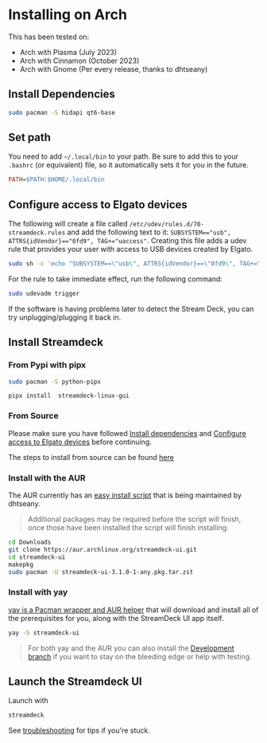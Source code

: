 # Installing on Arch

This has been tested on:

* Arch with Plasma (July 2023)
* Arch with Cinnamon (October 2023)
* Arch with Gnome (Per every release, thanks to dhtseany)

## Install Dependencies

```bash
sudo pacman -S hidapi qt6-base
```

## Set path

You need to add `~/.local/bin` to your path. Be sure to add this to your `.bashrc` (or equivalent) file, so it automatically sets it for you in the future.

```ini
PATH=$PATH:$HOME/.local/bin
```

## Configure access to Elgato devices

The following will create a file called `/etc/udev/rules.d/70-streamdeck.rules` and add the following text to it: `SUBSYSTEM=="usb", ATTRS{idVendor}=="0fd9", TAG+="uaccess"`. Creating this file adds a udev rule that provides your user with access to USB devices created by Elgato.

```bash
sudo sh -c 'echo "SUBSYSTEM==\"usb\", ATTRS{idVendor}==\"0fd9\", TAG+=\"uaccess\"" > /etc/udev/rules.d/70-streamdeck.rules'
```

For the rule to take immediate effect, run the following command:

```bash
sudo udevadm trigger
```

If the software is having problems later to detect the Stream Deck, you can try unplugging/plugging it back in.

## Install Streamdeck

### From Pypi with pipx

```bash
sudo pacman -S python-pipx
```

```console
pipx install  streamdeck-linux-gui
```

### From Source

Please make sure you have followed [Install dependencies](#install-dependencies) and [Configure access to Elgato devices](#configure-access-to-elgato-devices) before continuing.

The steps to install from source can be found [here](source.md)

### Install with the AUR

The AUR currently has an [easy install script](https://aur.archlinux.org/packages/streamdeck-ui) that is being maintained by dhtseany.
> Additional packages may be required before the script will finish, once those have been installed the script will finish installing.

``` bash
cd Downloads
git clone https://aur.archlinux.org/streamdeck-ui.git
cd streamdeck-ui
makepkg
sudo pacman -U streamdeck-ui-3.1.0-1-any.pkg.tar.zst
```

### Install with yay

[yay is a Pacman wrapper and AUR helper](https://aur.archlinux.org/packages/yay) that will download and install all of the prerequisites for you, along with the StreamDeck UI app itself.

``` bash
yay -S streamdeck-ui
```

> For both yay and the AUR you can also install the [Development branch](https://aur.archlinux.org/packages/streamdeck-ui-develop) if you want to stay on the bleeding edge or help with testing.

## Launch the Streamdeck UI

Launch with

```bash
streamdeck
```

See [troubleshooting](../troubleshooting.md) for tips if you're stuck.
